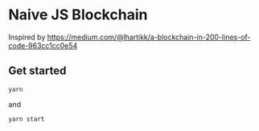# Naive JS Blockchain

Inspired by https://medium.com/@lhartikk/a-blockchain-in-200-lines-of-code-963cc1cc0e54

## Get started

`yarn`

and

`yarn start`
